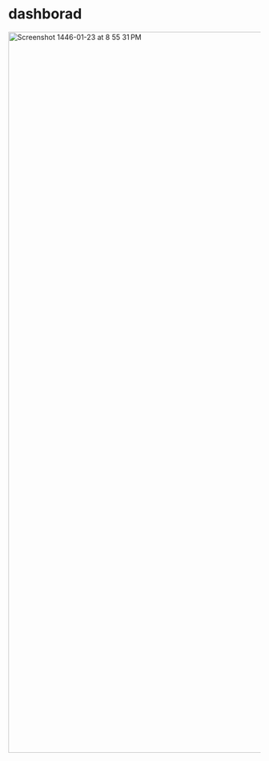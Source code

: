 # dashborad
<img width="1440" alt="Screenshot 1446-01-23 at 8 55 31 PM" src="https://github.com/user-attachments/assets/9fb8f1cd-0db2-4ef4-94d3-4791c7257390">

